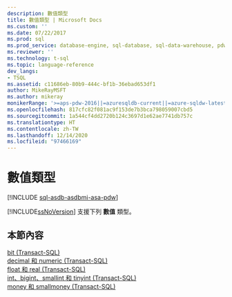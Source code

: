 ```yaml
---
description: 數值類型
title: 數值類型 | Microsoft Docs
ms.custom: ''
ms.date: 07/22/2017
ms.prod: sql
ms.prod_service: database-engine, sql-database, sql-data-warehouse, pdw
ms.reviewer: ''
ms.technology: t-sql
ms.topic: language-reference
dev_langs:
- TSQL
ms.assetid: c11686eb-80b9-444c-bf1b-36ebad653df1
author: MikeRayMSFT
ms.author: mikeray
monikerRange: '>=aps-pdw-2016||=azuresqldb-current||=azure-sqldw-latest||>=sql-server-2016||>=sql-server-linux-2017||=azuresqldb-mi-current'
ms.openlocfilehash: 817cfc82f081ac9f153de7b3bca798059007cbd5
ms.sourcegitcommit: 1a544cf4dd2720b124c3697d1e62ae7741db757c
ms.translationtype: HT
ms.contentlocale: zh-TW
ms.lasthandoff: 12/14/2020
ms.locfileid: "97466169"
---
```

# <a name="numeric-types"></a>數值類型
[!INCLUDE [sql-asdb-asdbmi-asa-pdw](../../includes/applies-to-version/sql-asdb-asdbmi-asa-pdw.md)]

[!INCLUDE[ssNoVersion](../../includes/ssnoversion-md.md)] 支援下列 **數值** 類型。
  
## <a name="in-this-section"></a>本節內容

[bit &#40;Transact-SQL&#41;](../../t-sql/data-types/bit-transact-sql.md)  
[decimal 和 numeric &#40;Transact-SQL&#41;](../../t-sql/data-types/decimal-and-numeric-transact-sql.md)  
[float 和 real &#40;Transact-SQL&#41;](../../t-sql/data-types/float-and-real-transact-sql.md)  
[int、bigint、smallint 和 tinyint &#40;Transact-SQL&#41;](../../t-sql/data-types/int-bigint-smallint-and-tinyint-transact-sql.md)  
[money 和 smallmoney &#40;Transact-SQL&#41;](../../t-sql/data-types/money-and-smallmoney-transact-sql.md)
